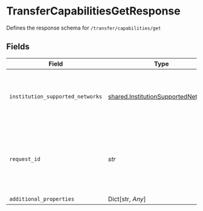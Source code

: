 # TransferCapabilitiesGetResponse

Defines the response schema for `/transfer/capabilities/get`


## Fields

| Field                                                                                                                                       | Type                                                                                                                                        | Required                                                                                                                                    | Description                                                                                                                                 |
| ------------------------------------------------------------------------------------------------------------------------------------------- | ------------------------------------------------------------------------------------------------------------------------------------------- | ------------------------------------------------------------------------------------------------------------------------------------------- | ------------------------------------------------------------------------------------------------------------------------------------------- |
| `institution_supported_networks`                                                                                                            | [shared.InstitutionSupportedNetworks](../../models/shared/institutionsupportednetworks.md)                                                  | :heavy_check_mark:                                                                                                                          | Contains the RTP network and types supported by the linked Item's institution.                                                              |
| `request_id`                                                                                                                                | *str*                                                                                                                                       | :heavy_check_mark:                                                                                                                          | A unique identifier for the request, which can be used for troubleshooting. This identifier, like all Plaid identifiers, is case sensitive. |
| `additional_properties`                                                                                                                     | Dict[str, *Any*]                                                                                                                            | :heavy_minus_sign:                                                                                                                          | N/A                                                                                                                                         |